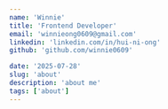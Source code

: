 ```yaml
---
name: 'Winnie'
title: 'Frontend Developer'
email: 'winnieong0609@gmail.com'
linkedin: 'linkedin.com/in/hui-ni-ong'
github: 'github.com/winnie0609'

date: '2025-07-28'
slug: 'about'
description: 'about me'
tags: ['about']
---
```



